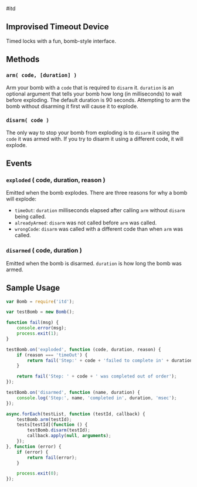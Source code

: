 #itd


## Improvised Timeout Device

Timed locks with a fun, bomb-style interface.

## Methods

### `arm( code, [duration] )`
Arm your bomb with a `code` that is required to `disarm` it. `duration` is an optional argument that tells your bomb how long (in milliseconds) to wait before exploding. The default duration is 90 seconds. Attempting to arm the bomb without disarming it first will cause it to explode.

### `disarm( code )`
The only way to stop your bomb from exploding is to `disarm` it using the `code` it was armed with. If you try to disarm it using a different code, it will explode.

## Events

### `exploded` ( code, duration, reason )

Emitted when the bomb explodes. There are three reasons for why a bomb will explode:
* `timeOut`: `duration` milliseconds elapsed after calling `arm` without `disarm` being called.
* `alreadyArmed`: `disarm` was not called before `arm` was called.
* `wrongCode`: `disarm` was called with a different code than when `arm` was called.

### `disarmed` ( code, duration )

Emitted when the bomb is disarmed. `duration` is how long the bomb was armed.

## Sample Usage

``` javascript
var Bomb = require('itd');

var testBomb = new Bomb();

function fail(msg) {
	console.error(msg);
	process.exit(1);
}

testBomb.on('exploded', function (code, duration, reason) {
	if (reason === 'timeOut') {
		return fail('Step:' + code + 'failed to complete in' + duration + 'msec');
	}

	return fail('Step: ' + code + ' was completed out of order');
});

testBomb.on('disarmed', function (name, duration) {
	console.log('Step:', name, 'completed in', duration, 'msec');
});

async.forEach(testList, function (testId, callback) {
	testBomb.arm(testId);
	tests[testId](function () {
		testBomb.disarm(testId);
		callback.apply(null, arguments);
	});
}, function (error) {
	if (error) {
		return fail(error);
	}

	process.exit(0);
});

```
